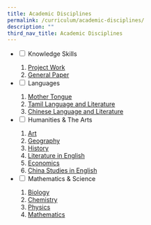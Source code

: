 ```yaml
---
title: Academic Disciplines
permalink: /curriculum/academic-disciplines/
description: ""
third_nav_title: Academic Disciplines
---
```

<ul class="jekyllcodex_accordion">
<li><input id="accordion1" type="checkbox" /> <label for="accordion1">Knowledge Skills</label>
<div>
<ol>
<li><a href="/curriculum/academic-disciplines/knowledge-skills/project-work" target="">Project Work</a></li>
<li><a href="/curriculum/academic-disciplines/knowledge-skills/general-paper" target="">General Paper</a></li>
</ol>
</div>
</li>
<li><input id="accordion2" type="checkbox" /> <label for="accordion2">Languages</label>
<div>
<ol>
<li><a href="/curriculum/academic-disciplines/languages/mother-tongue" target="">Mother Tongue</a></li>
<li><a href="/curriculum/academic-disciplines/languages/tamil-language-and-literature" target="">Tamil Language and Literature</a></li>
<li><a href="/curriculum/academic-disciplines/languages/chinese-language-and-literature" target="">Chinese Language and Literature</a></li>
</ol>
</div>
</li>
<li><input id="accordion3" type="checkbox" /> <label for="accordion3">Humanities & The Arts</label>
<div>
<ol>
<li><a href="/curriculum/academic-disciplines/humanities-n-the-arts/art" target="">Art</a></li>
<li><a href="/curriculum/academic-disciplines/humanities-n-the-arts/geography" target="">Geography</a></li>
<li><a href="/curriculum/academic-disciplines/humanities-n-the-arts/history" target="">History</a></li>
<li><a href="/curriculum/academic-disciplines/humanities-n-the-arts/literature-in-english" target="">Literature in English</a></li>
<li><a href="/curriculum/academic-disciplines/humanities-n-the-arts/economics" target="">Economics</a></li>
<li><a href="/curriculum/academic-disciplines/humanities-n-the-arts/china-studies-in-english" target="">China Studies in English</a></li>
</ol>
</div>
</li>
<li><input id="accordion4" type="checkbox" /> <label for="accordion4">Mathematics & Science</label>
<div>
<ol>
<li><a href="/curriculum/academic-disciplines/mathematics-n-science/biology" target="">Biology</a></li>
<li><a href="/curriculum/academic-disciplines/mathematics-n-science/chemistry" target="">Chemistry</a></li>
<li><a href="/curriculum/academic-disciplines/mathematics-n-science/physics" target="">Physics</a></li>
<li><a href="/curriculum/academic-disciplines/mathematics-n-science/mathematics" target="">Mathematics</a></li>
</ol>
</div>
</li>
</ul>